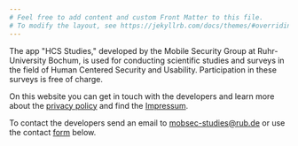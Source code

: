 ```yaml
---
# Feel free to add content and custom Front Matter to this file.
# To modify the layout, see https://jekyllrb.com/docs/themes/#overriding-theme-defaults
---
```

The app "HCS Studies," developed by the Mobile Security Group at Ruhr-University Bochum, is used for conducting scientific studies and surveys in the field of Human Centered Security and Usability. Participation in these surveys is free of charge.

On this website you can get in touch with the developers and learn more about the [privacy policy](/priv_pol/) and find the [Impressum](/impressum/). 

To contact the developers send an email to <mobsec-studies@rub.de> or use the contact [form](/form/) below.


